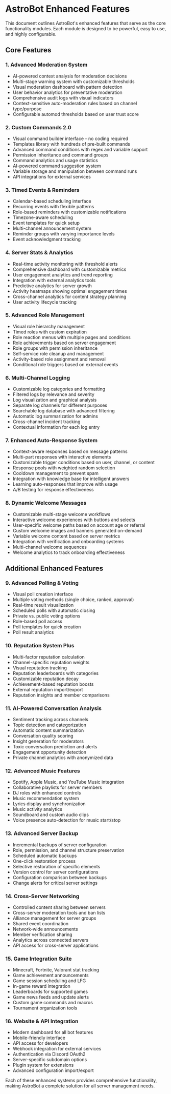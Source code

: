 # AstroBot Enhanced Features

This document outlines AstroBot's enhanced features that serve as the core functionality modules. Each module is designed to be powerful, easy to use, and highly configurable.

## Core Features

### 1. Advanced Moderation System

- AI-powered context analysis for moderation decisions
- Multi-stage warning system with customizable thresholds
- Visual moderation dashboard with pattern detection
- User behavior analytics for preventative moderation
- Comprehensive audit logs with visual indicators
- Context-sensitive auto-moderation rules based on channel type/purpose
- Configurable automod thresholds based on user trust score

### 2. Custom Commands 2.0

- Visual command builder interface - no coding required
- Templates library with hundreds of pre-built commands
- Advanced command conditions with regex and variable support
- Permission inheritance and command groups
- Command analytics and usage statistics
- AI-powered command suggestion system
- Variable storage and manipulation between command runs
- API integrations for external services

### 3. Timed Events & Reminders

- Calendar-based scheduling interface
- Recurring events with flexible patterns
- Role-based reminders with customizable notifications
- Timezone-aware scheduling
- Event templates for quick setup
- Multi-channel announcement system
- Reminder groups with varying importance levels
- Event acknowledgment tracking

### 4. Server Stats & Analytics

- Real-time activity monitoring with threshold alerts
- Comprehensive dashboard with customizable metrics
- User engagement analytics and trend reporting
- Integration with external analytics tools
- Predictive analytics for server growth
- Activity heatmaps showing optimal engagement times
- Cross-channel analytics for content strategy planning
- User activity lifecycle tracking

### 5. Advanced Role Management

- Visual role hierarchy management
- Timed roles with custom expiration
- Role reaction menus with multiple pages and conditions
- Role achievements based on server engagement
- Role groups with permission inheritance
- Self-service role cleanup and management
- Activity-based role assignment and removal
- Conditional role triggers based on external events

### 6. Multi-Channel Logging

- Customizable log categories and formatting
- Filtered logs by relevance and severity
- Log visualization and graphical analysis
- Separate log channels for different purposes
- Searchable log database with advanced filtering
- Automatic log summarization for admins
- Cross-channel incident tracking
- Contextual information for each log entry

### 7. Enhanced Auto-Response System

- Context-aware responses based on message patterns
- Multi-part responses with interactive elements
- Customizable trigger conditions based on user, channel, or content
- Response pools with weighted random selection
- Cooldown management to prevent spam
- Integration with knowledge base for intelligent answers
- Learning auto-responses that improve with usage
- A/B testing for response effectiveness

### 8. Dynamic Welcome Messages

- Customizable multi-stage welcome workflows
- Interactive welcome experiences with buttons and selects
- User-specific welcome paths based on account age or referral
- Custom welcome images and banners generated on-demand
- Variable welcome content based on server metrics
- Integration with verification and onboarding systems
- Multi-channel welcome sequences
- Welcome analytics to track onboarding effectiveness

## Additional Enhanced Features

### 9. Advanced Polling & Voting

- Visual poll creation interface
- Multiple voting methods (single choice, ranked, approval)
- Real-time result visualization
- Scheduled polls with automatic closing
- Private vs. public voting options
- Role-based poll access
- Poll templates for quick creation
- Poll result analytics

### 10. Reputation System Plus

- Multi-factor reputation calculation
- Channel-specific reputation weights
- Visual reputation tracking
- Reputation leaderboards with categories
- Customizable reputation decay
- Achievement-based reputation boosts
- External reputation import/export
- Reputation insights and member comparisons

### 11. AI-Powered Conversation Analysis

- Sentiment tracking across channels
- Topic detection and categorization
- Automatic content summarization
- Conversation quality scoring
- Insight generation for moderators
- Toxic conversation prediction and alerts
- Engagement opportunity detection
- Private channel analytics with anonymized data

### 12. Advanced Music Features

- Spotify, Apple Music, and YouTube Music integration
- Collaborative playlists for server members
- DJ roles with enhanced controls
- Music recommendation system
- Lyrics display and synchronization
- Music activity analytics
- Soundboard and custom audio clips
- Voice presence auto-detection for music start/stop

### 13. Advanced Server Backup

- Incremental backups of server configuration
- Role, permission, and channel structure preservation
- Scheduled automatic backups
- One-click restoration process
- Selective restoration of specific elements
- Version control for server configurations
- Configuration comparison between backups
- Change alerts for critical server settings

### 14. Cross-Server Networking

- Controlled content sharing between servers
- Cross-server moderation tools and ban lists
- Alliance management for server groups
- Shared event coordination
- Network-wide announcements
- Member verification sharing
- Analytics across connected servers
- API access for cross-server applications

### 15. Game Integration Suite

- Minecraft, Fortnite, Valorant stat tracking
- Game achievement announcements
- Game session scheduling and LFG
- In-game reward integration
- Leaderboards for supported games
- Game news feeds and update alerts
- Custom game commands and macros
- Tournament organization tools

### 16. Website & API Integration

- Modern dashboard for all bot features
- Mobile-friendly interface
- API access for developers
- Webhook integration for external services
- Authentication via Discord OAuth2
- Server-specific subdomain options
- Plugin system for extensions
- Advanced configuration import/export

Each of these enhanced systems provides comprehensive functionality, making AstroBot a complete solution for all server management needs.
